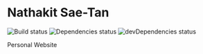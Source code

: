 # Nathakit Sae-Tan

![Build status](https://travis-ci.org/nathakits/nathakit.retro.png?branch=master)
![Dependencies status](https://david-dm.org/nathakots/nathakit.retro.svg)
![devDependencies status](https://david-dm.org/nathakots/nathakit.retro/dev-status.svg)

Personal Website